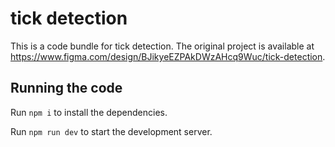 
  # tick detection

  This is a code bundle for tick detection. The original project is available at https://www.figma.com/design/BJikyeEZPAkDWzAHcq9Wuc/tick-detection.

  ## Running the code

  Run `npm i` to install the dependencies.

  Run `npm run dev` to start the development server.
  